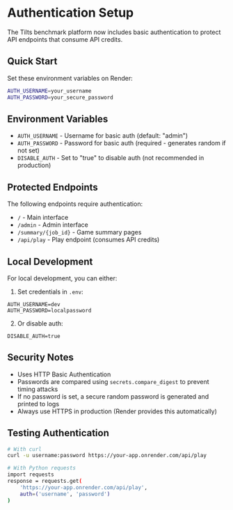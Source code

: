 # Authentication Setup

The Tilts benchmark platform now includes basic authentication to protect API endpoints that consume API credits.

## Quick Start

Set these environment variables on Render:

```bash
AUTH_USERNAME=your_username
AUTH_PASSWORD=your_secure_password
```

## Environment Variables

- `AUTH_USERNAME` - Username for basic auth (default: "admin")
- `AUTH_PASSWORD` - Password for basic auth (required - generates random if not set)
- `DISABLE_AUTH` - Set to "true" to disable auth (not recommended in production)

## Protected Endpoints

The following endpoints require authentication:
- `/` - Main interface
- `/admin` - Admin interface  
- `/summary/{job_id}` - Game summary pages
- `/api/play` - Play endpoint (consumes API credits)

## Local Development

For local development, you can either:

1. Set credentials in `.env`:
```
AUTH_USERNAME=dev
AUTH_PASSWORD=localpassword
```

2. Or disable auth:
```
DISABLE_AUTH=true
```

## Security Notes

- Uses HTTP Basic Authentication
- Passwords are compared using `secrets.compare_digest` to prevent timing attacks
- If no password is set, a secure random password is generated and printed to logs
- Always use HTTPS in production (Render provides this automatically)

## Testing Authentication

```bash
# With curl
curl -u username:password https://your-app.onrender.com/api/play

# With Python requests
import requests
response = requests.get(
    'https://your-app.onrender.com/api/play',
    auth=('username', 'password')
)
```